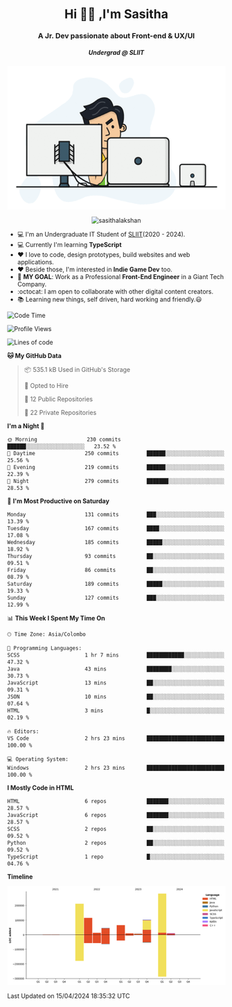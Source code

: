 
<h1 align="center">Hi 🙋‍♂️ ,I'm Sasitha</h1>
<h3 align="center">A Jr. Dev passionate about Front-end & UX/UI</h3>

<i><h5 align="center">Undergrad @ SLIIT</h5></i>

<p align="center">
  <img width="540" height="330" src="https://github.com/SasithaLakshan/SasithaLakshan/blob/main/dev.gif">
</p>
<p align="center"> <img src="https://komarev.com/ghpvc/?username=sasithalakshan&label=Profile%20views&color=0e75b6&style=flat" alt="sasithalakshan" /> </p>

- :computer: I'm an Undergraduate IT Student of [SLIIT](https://www.sliit.lk)(2020 - 2024).
- :computer: Currently I'm learning <b>TypeScript</b>
- :heart: I love to code, design prototypes, build websites and web applications.
- :heart: Beside those, I'm interested in **Indie Game Dev** too.
- :electric_plug: **MY GOAL**: Work as a Professional **Front-End Engineer** in a Giant Tech Company.
- :octocat: I am open to collaborate with other digital content creators.
- :books: Learning new things, self driven, hard working and friendly.:smiley:
  
<!-- <h3 align="left">Tech Stack I'm Using</h3> -->

<!--START_SECTION:waka-->
![Code Time](http://img.shields.io/badge/Code%20Time-591%20hrs%209%20mins-blue)

![Profile Views](http://img.shields.io/badge/Profile%20Views-0-blue)

![Lines of code](https://img.shields.io/badge/From%20Hello%20World%20I%27ve%20Written-858.1%20thousand%20lines%20of%20code-blue)

**🐱 My GitHub Data** 

> 📦 535.1 kB Used in GitHub's Storage 
 > 
> 💼 Opted to Hire
 > 
> 📜 12 Public Repositories 
 > 
> 🔑 22 Private Repositories 
 > 
**I'm a Night 🦉** 

```text
🌞 Morning                230 commits         ██████░░░░░░░░░░░░░░░░░░░   23.52 % 
🌆 Daytime                250 commits         ██████░░░░░░░░░░░░░░░░░░░   25.56 % 
🌃 Evening                219 commits         ██████░░░░░░░░░░░░░░░░░░░   22.39 % 
🌙 Night                  279 commits         ███████░░░░░░░░░░░░░░░░░░   28.53 % 
```
📅 **I'm Most Productive on Saturday** 

```text
Monday                   131 commits         ███░░░░░░░░░░░░░░░░░░░░░░   13.39 % 
Tuesday                  167 commits         ████░░░░░░░░░░░░░░░░░░░░░   17.08 % 
Wednesday                185 commits         █████░░░░░░░░░░░░░░░░░░░░   18.92 % 
Thursday                 93 commits          ██░░░░░░░░░░░░░░░░░░░░░░░   09.51 % 
Friday                   86 commits          ██░░░░░░░░░░░░░░░░░░░░░░░   08.79 % 
Saturday                 189 commits         █████░░░░░░░░░░░░░░░░░░░░   19.33 % 
Sunday                   127 commits         ███░░░░░░░░░░░░░░░░░░░░░░   12.99 % 
```


📊 **This Week I Spent My Time On** 

```text
🕑︎ Time Zone: Asia/Colombo

💬 Programming Languages: 
SCSS                     1 hr 7 mins         ████████████░░░░░░░░░░░░░   47.32 % 
Java                     43 mins             ████████░░░░░░░░░░░░░░░░░   30.73 % 
JavaScript               13 mins             ██░░░░░░░░░░░░░░░░░░░░░░░   09.31 % 
JSON                     10 mins             ██░░░░░░░░░░░░░░░░░░░░░░░   07.64 % 
HTML                     3 mins              █░░░░░░░░░░░░░░░░░░░░░░░░   02.19 % 

🔥 Editors: 
VS Code                  2 hrs 23 mins       █████████████████████████   100.00 % 

💻 Operating System: 
Windows                  2 hrs 23 mins       █████████████████████████   100.00 % 
```

**I Mostly Code in HTML** 

```text
HTML                     6 repos             ███████░░░░░░░░░░░░░░░░░░   28.57 % 
JavaScript               6 repos             ███████░░░░░░░░░░░░░░░░░░   28.57 % 
SCSS                     2 repos             ██░░░░░░░░░░░░░░░░░░░░░░░   09.52 % 
Python                   2 repos             ██░░░░░░░░░░░░░░░░░░░░░░░   09.52 % 
TypeScript               1 repo              █░░░░░░░░░░░░░░░░░░░░░░░░   04.76 % 
```



**Timeline**

![Lines of Code chart](https://raw.githubusercontent.com/SasithaLakshan/SasithaLakshan/main/assets/bar_graph.png)


 Last Updated on 15/04/2024 18:35:32 UTC
<!--END_SECTION:waka-->

